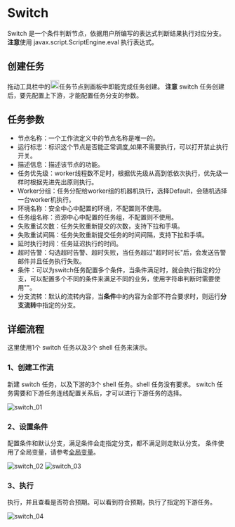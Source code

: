 # Switch

Switch 是一个条件判断节点，依据用户所编写的表达式判断结果执行对应分支。
**注意**使用 javax.script.ScriptEngine.eval 执行表达式。

## 创建任务

拖动工具栏中的<img src="/img/switch.png" width="20"/>任务节点到画板中即能完成任务创建。
**注意** switch 任务创建后，要先配置上下游，才能配置任务分支的参数。

## 任务参数

- 节点名称：一个工作流定义中的节点名称是唯一的。
- 运行标志：标识这个节点是否能正常调度,如果不需要执行，可以打开禁止执行开关。
- 描述信息：描述该节点的功能。
- 任务优先级：worker线程数不足时，根据优先级从高到低依次执行，优先级一样时根据先进先出原则执行。
- Worker分组：任务分配给worker组的机器机执行，选择Default，会随机选择一台worker机执行。
- 环境名称：安全中心中配置的环境，不配置则不使用。
- 任务组名称：资源中心中配置的任务组，不配置则不使用。
- 失败重试次数：任务失败重新提交的次数，支持下拉和手填。
- 失败重试间隔：任务失败重新提交任务的时间间隔，支持下拉和手填。
- 延时执行时间：任务延迟执行的时间。
- 超时告警：勾选超时告警、超时失败，当任务超过"超时时长"后，会发送告警邮件并且任务执行失败。
- 条件：可以为switch任务配置多个条件，当条件满足时，就会执行指定的分支，可以配置多个不同的条件来满足不同的业务，使用字符串判断时需要使用""。
- 分支流转：默认的流转内容，当**条件**中的内容为全部不符合要求时，则运行**分支流转**中指定的分支。

## 详细流程
这里使用1个 switch 任务以及3个 shell 任务来演示。

### 1、创建工作流
新建 switch 任务，以及下游的3个 shell 任务。shell 任务没有要求。
switch 任务需要和下游任务连线配置关系后，才可以进行下游任务的选择。

![switch_01](/img/tasks/demo/switch_01.png)

### 2、设置条件
配置条件和默认分支，满足条件会走指定分支，都不满足则走默认分支。
条件使用了全局变量，请参考[全局变量](../parameter/global.md)。

![switch_02](/img/tasks/demo/switch_02.png)
![switch_03](/img/tasks/demo/switch_03.png)


### 3、执行
执行，并且查看是否符合预期。可以看到符合预期，执行了指定的下游任务。

![switch_04](/img/tasks/demo/switch_04.png)


